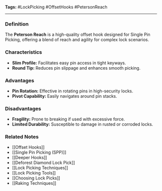 **Tags:** #LockPicking #OffsetHooks #PetersonReach

---

### **Definition**

The **Peterson Reach** is a high-quality offset hook designed for Single Pin Picking, offering a blend of reach and agility for complex lock scenarios.

### **Characteristics**

- **Slim Profile:** Facilitates easy pin access in tight keyways.
- **Round Tip:** Reduces pin slippage and enhances smooth picking.

### **Advantages**

- **Pin Rotation:** Effective in rotating pins in high-security locks.
- **Pivot Capability:** Easily navigates around pin stacks.

### **Disadvantages**

- **Fragility:** Prone to breaking if used with excessive force.
- **Limited Durability:** Susceptible to damage in rusted or corroded locks.

### **Related Notes**

- [[Offset Hooks]]
- [[Single Pin Picking (SPP)]]
- [[Deeper Hooks]]
- [[Deforest Diamond Lock Pick]]
- [[Lock Picking Techniques]]
- [[Lock Picking Tools]]
- [[Choosing Lock Picks]]
- [[Raking Techniques]]